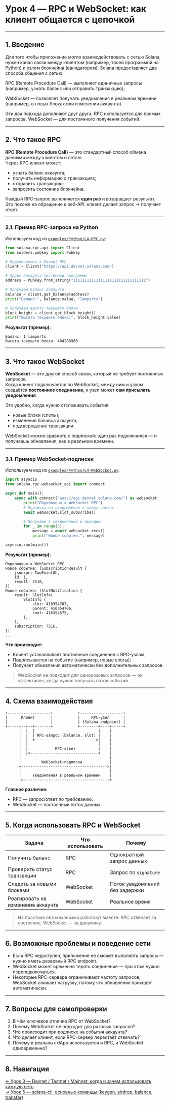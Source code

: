 # Урок 4 — RPC и WebSocket: как клиент общается с цепочкой

---

## 1. Введение

Для того чтобы приложение могло взаимодействовать с сетью Solana, нужен канал связи между клиентом (например, твоей программой на Python) и узлом блокчейна (валидатором).
Solana предоставляет два способа общения с сетью:

RPC (Remote Procedure Call) — выполняет единичные запросы (например, узнать баланс или отправить транзакцию);

WebSocket — позволяет получать уведомления в реальном времени (например, о новых блоках или изменении аккаунта).

Эти два подхода дополняют друг друга: RPC используется для прямых запросов, WebSocket — для постоянного получения событий.

---

## 2. Что такое RPC

**RPC (Remote Procedure Call)** — это стандартный способ обмена данными между клиентом и сетью.  
Через RPC клиент может:

- узнать баланс аккаунта;
- получить информацию о транзакциях;
- отправить транзакцию;
- запросить состояние блокчейна.

Каждый RPC-запрос выполняется **один раз** и возвращает результат.  
Это похоже на обращение к веб-API: клиент делает запрос → получает ответ.

---

### 2.1. Пример RPC-запроса на Python

Используем код из [`examples/Python/L4-RPC.py`](../examples/Python/L4-RPC.py):

```python
from solana.rpc.api import Client
from solders.pubkey import Pubkey

# Подключаемся к Devnet RPC
client = Client("https://api.devnet.solana.com")

# Адрес аккаунта системной программы
address = Pubkey.from_string("11111111111111111111111111111111")

# Получаем баланс аккаунта
balance = client.get_balance(address)
print("Баланс:", balance.value, "lamports")

# Получаем высоту текущего блока
block_height = client.get_block_height()
print("Высота текущего блока:", block_height.value)
```

**Результат (пример):**
```
Баланс: 1 lamports
Высота текущего блока: 404288980
```

---

## 3. Что такое WebSocket

**WebSocket** — это другой способ связи, который не требует постоянных запросов.  
Когда клиент подключается по WebSocket, между ним и узлом создаётся **постоянное соединение**, и узел может **сам присылать уведомления**.

Это удобно, когда нужно отслеживать события:
- новые блоки (слоты);
- изменение баланса аккаунта;
- подтверждение транзакции.

WebSocket можно сравнить с подпиской: один раз подключился — и получаешь обновления, как в реальном времени.

---

### 3.1. Пример WebSocket-подписки

Используем код из [`examples/Python/L4-WebSocket.py`](../examples/Python/L4-WebSocket.py):

```python
import asyncio
from solana.rpc.websocket_api import connect

async def main():
    async with connect("wss://api.devnet.solana.com/") as websocket:
        print("Подключено к WebSocket RPC")
        # Подписка на уведомления о новых слотах
        await websocket.slot_subscribe()

        # Получаем 5 уведомлений и выходим
        for _ in range(5):
            message = await websocket.recv()
            print("Новое событие:", message)

asyncio.run(main())
```

**Результат (пример):**
```
Подключено к WebSocket RPC
Новое событие: [SubscriptionResult {
    jsonrpc: TwoPointOh,
    id: 1,
    result: 7516,
}]
Новое событие: [SlotNotification {
    result: SlotInfo(
        SlotInfo {
            slot: 416354707,
            parent: 416354706,
            root: 416354675,
        },
    ),
    subscription: 7516,
}]
...
```

**Что происходит:**
- Клиент устанавливает постоянное соединение с RPC-узлом;
- Подписывается на событие (например, новые слоты);
- Получает обновления автоматически без дополнительных запросов.

> WebSocket не подходит для одноразовых запросов — он эффективен, когда нужно получать поток событий.


---

## 4. Схема взаимодействия

```
+-------------------+           +-------------------+
|      Клиент       |           |     RPC-узел      |
|                   |           | (Solana endpoint) |
+-----+--+--+-------+           +--------+----+-----+
      |  |  |                            |    |
      |  |  | RPC-запрос (balance, slot) |    |
      |  |  +--------------------------->|    |
      |  |                               |    |
      |  |            RPC-ответ          |    |
      |  |<------------------------------+    |
      |                                       |
      |         WebSocket-подписка            |
      +-------------------------------------->|
      |                                       |
      |     Уведомления в реальном времени    |
      |<--------------------------------------+
```
**Главное различие:**
- RPC — запрос/ответ по требованию.
- WebSocket — постоянный поток данных.

---

## 5. Когда использовать RPC и WebSocket

| Задача | Что использовать | Почему |
|---------|------------------|---------|
| Получить баланс | RPC | Однократный запрос данных |
| Проверить статус транзакции | RPC | Запрос по `signature` |
| Следить за новыми блоками | WebSocket | Поток уведомлений без задержки |
| Реагировать на изменение аккаунта | WebSocket | Реальное время |

> На практике оба механизма работают вместе: RPC отвечает за состояние, WebSocket — за динамику.

---

## 6. Возможные проблемы и поведение сети

- Если RPC недоступен, приложение не сможет выполнять запросы — нужно иметь резервный RPC endpoint.  
- WebSocket может временно терять соединение — при этом нужно переподключаться.  
- Некоторые RPC-сервера ограничивают частоту запросов; WebSocket снижает нагрузку, потому что обновления приходят автоматически.

---

## 7. Вопросы для самопроверки

1. В чём ключевое отличие RPC от WebSocket?  
2. Почему WebSocket не подходит для разовых запросов?  
3. Что происходит при подписке на события аккаунта?  
4. Что делает клиент, если RPC-сервер перестаёт отвечать?  
5. Почему в реальных dApp используется и RPC, и WebSocket одновременно?

---

## 8. Навигация

[← Урок 3 — Devnet / Testnet / Mainnet: когда и зачем использовать каждую сеть](Lesson_3.md)  
[→ Урок 5 — solana-cli: основные команды (keygen, airdrop, balance, transfer)](Lesson_5.md)